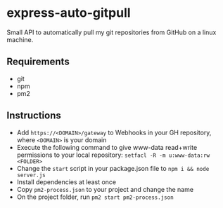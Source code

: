 # express-auto-gitpull

Small API to automatically pull my git repositories from GitHub on a linux machine.

## Requirements

- git
- npm
- pm2

## Instructions

- Add `https://<DOMAIN>/gateway` to Webhooks in your GH repository, where `<DOMAIN>` is your domain
- Execute the following command to give www-data read+write permissions to your local repository: `setfacl -R -m u:www-data:rw <FOLDER>`
- Change the `start` script in your package.json file to `npm i && node server.js`
- Install dependencies at least once
- Copy `pm2-process.json` to your project and change the name
- On the project folder, run `pm2 start pm2-process.json`
